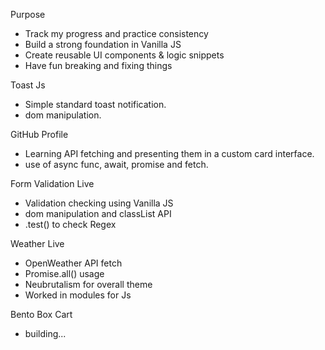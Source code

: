 Purpose

  - Track my progress and practice consistency  
  - Build a strong foundation in Vanilla JS 
  - Create reusable UI components & logic snippets  
  - Have fun breaking and fixing things 

Toast Js
  - Simple standard toast notification.
  - dom manipulation.

GitHub Profile
  - Learning API fetching and presenting them in a custom card interface.
  - use of async func, await, promise and fetch.

Form Validation Live
 - Validation checking using Vanilla JS
 - dom manipulation and classList API
 - .test() to check Regex

Weather Live
  - OpenWeather API fetch
  - Promise.all() usage
  - Neubrutalism for overall theme
  - Worked in modules for Js

Bento Box Cart
  - building...

